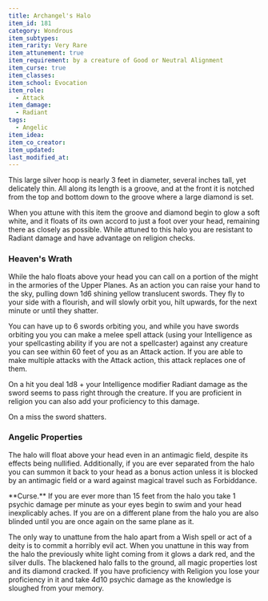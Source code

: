 ```yaml
---
title: Archangel's Halo
item_id: 181
category: Wondrous
item_subtypes:
item_rarity: Very Rare
item_attunement: true
item_requirement: by a creature of Good or Neutral Alignment
item_curse: true
item_classes:
item_school: Evocation
item_role:
  - Attack
item_damage:
  - Radiant
tags:
  - Angelic
item_idea:
item_co_creator:
item_updated:
last_modified_at:
---
```


This large silver hoop is nearly 3 feet in diameter, several inches tall, yet delicately thin. All along its length is a groove, and at the front it is notched from the top and bottom down to the groove where a large diamond is set.

When you attune with this item the groove and diamond begin to glow a soft white, and it floats of its own accord to just a foot over your head, remaining there as closely as possible. While attuned to this halo you are resistant to Radiant damage and have advantage on religion checks.

### Heaven's Wrath
While the halo floats above your head you can call on a portion of the might in the armories of the Upper Planes. As an action you can raise your hand to the sky, pulling down 1d6 shining yellow translucent swords. They fly to your side with a flourish, and will slowly orbit you, hilt upwards, for the next minute or until they shatter.

You can have up to 6 swords orbiting you, and while you have swords orbiting you you can make a melee spell attack (using your Intelligence as your spellcasting ability if you are not a spellcaster) against any creature you can see within 60 feet of you as an Attack action. If you are able to make multiple attacks with the Attack action, this attack replaces one of them.

On a hit you deal 1d8 + your Intelligence modifier Radiant damage as the sword seems to pass right through the creature. If you are proficient in religion you can also add your proficiency to this damage.

On a miss the sword shatters.

### Angelic Properties
The halo will float above your head even in an antimagic field, despite its effects being nullified. Additionally, if you are ever separated from the halo you can summon it back to your head as a bonus action unless it is blocked by an antimagic field or a ward against magical travel such as Forbiddance.

<div class="curse">
**Curse.** If you are ever more than 15 feet from the halo you take 1 psychic damage per minute as your eyes begin to swim and your head inexplicably aches. If you are on a different plane from the halo you are also blinded until you are once again on the same plane as it.

The only way to unattune from the halo apart from a Wish spell or act of a deity is to commit a horribly evil act. When you unattune in this way from the halo the previously white light coming from it glows a dark red, and the silver dulls. The blackened halo falls to the ground, all magic properties lost and its diamond cracked. If you have proficiency with Religion you lose your proficiency in it and take 4d10 psychic damage as the knowledge is sloughed from your memory.
</div>

